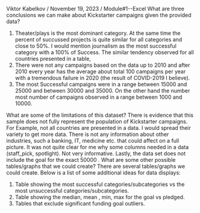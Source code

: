 Viktor Kabelkov / November 19, 2023 / Module#1--Excel
What are three conclusions we can make about Kickstarter campaigns given the provided data? 
1.	Theater/plays is the most dominant category. At the same time the percent of succussed projects is quite similar for all categories and close to 50%. I would mention journalism as the most successful category with a 100% of Success. The similar tendency observed for all countries presented in a table,
2.	There were not any campaigns based on the data up to 2010 and after 2010 every year has the average about total 100 campaigns per year with a tremendous failure in 2020 (the result of COVID-2019 I believe).
3.	The most Successful campaigns were in a range between 15000 and 25000 and between 30000 and 35000. On the other hand the number most number of campaigns observed in a range between 1000 and 10000. 

What are some of the limitations of this dataset? 
	There is evidence that this sample does not fully represent the population of Kickstarter campaigns. For Example, not all countries are presented in a data. I would spread their variety to get more data. 
	There is not any information about other industries, such a banking, IT, medicine etc. that could affect on a full picture.
           It was not quite clear for me why some columns needed in a data (staff_pick, spotlight). Not very informative. 
	Lastly, the data set does not include the goal for the exact 50000 .
What are some other possible tables/graphs that we could create?
	There are several tables/graphs we could create. Below is a list of some additional ideas for data displays:
1.	Table showing the most successful categories/subcategories vs the most unsuccessful categories/subcategories. 
2.	Table showing the median, mean , min, max for the goal vs pledged.
3.	Tables that exclude significant funding goal outliers.

